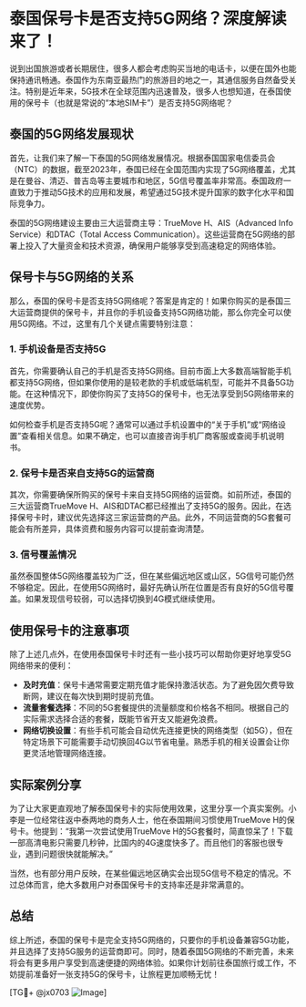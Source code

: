 # 泰国保号卡是否支持5G网络？深度解读来了！

说到出国旅游或者长期居住，很多人都会考虑购买当地的电话卡，以便在国外也能保持通讯畅通。泰国作为东南亚最热门的旅游目的地之一，其通信服务自然备受关注。特别是近年来，5G技术在全球范围内迅速普及，很多人也想知道，在泰国使用的保号卡（也就是常说的“本地SIM卡”）是否支持5G网络呢？

## 泰国的5G网络发展现状

首先，让我们来了解一下泰国的5G网络发展情况。根据泰国国家电信委员会（NTC）的数据，截至2023年，泰国已经在全国范围内实现了5G网络覆盖，尤其是在曼谷、清迈、普吉岛等主要城市和地区，5G信号覆盖率非常高。泰国政府一直致力于推动5G技术的应用和发展，希望通过5G技术提升国家的数字化水平和国际竞争力。

泰国的5G网络建设主要由三大运营商主导：TrueMove H、AIS（Advanced Info Service）和DTAC（Total Access Communication）。这些运营商在5G网络的部署上投入了大量资金和技术资源，确保用户能够享受到高速稳定的网络体验。

## 保号卡与5G网络的关系

那么，泰国的保号卡是否支持5G网络呢？答案是肯定的！如果你购买的是泰国三大运营商提供的保号卡，并且你的手机设备支持5G网络功能，那么你完全可以使用5G网络。不过，这里有几个关键点需要特别注意：

### 1. 手机设备是否支持5G

首先，你需要确认自己的手机是否支持5G网络。目前市面上大多数高端智能手机都支持5G网络，但如果你使用的是较老款的手机或低端机型，可能并不具备5G功能。在这种情况下，即使你购买了支持5G的保号卡，也无法享受到5G网络带来的速度优势。

如何检查手机是否支持5G呢？通常可以通过手机设置中的“关于手机”或“网络设置”查看相关信息。如果不确定，也可以直接咨询手机厂商客服或查阅手机说明书。

### 2. 保号卡是否来自支持5G的运营商

其次，你需要确保所购买的保号卡来自支持5G网络的运营商。如前所述，泰国的三大运营商TrueMove H、AIS和DTAC都已经推出了支持5G的服务。因此，在选择保号卡时，建议优先选择这三家运营商的产品。此外，不同运营商的5G套餐可能会有所差异，具体资费和服务内容可以提前查询清楚。

### 3. 信号覆盖情况

虽然泰国整体5G网络覆盖较为广泛，但在某些偏远地区或山区，5G信号可能仍然不够稳定。因此，在使用5G网络时，最好先确认所在位置是否有良好的5G信号覆盖。如果发现信号较弱，可以选择切换到4G模式继续使用。

## 使用保号卡的注意事项

除了上述几点外，在使用泰国保号卡时还有一些小技巧可以帮助你更好地享受5G网络带来的便利：

- **及时充值**：保号卡通常需要定期充值才能保持激活状态。为了避免因欠费导致断网，建议在每次快到期时提前充值。
- **流量套餐选择**：不同的5G套餐提供的流量额度和价格各不相同。根据自己的实际需求选择合适的套餐，既能节省开支又能避免浪费。
- **网络切换设置**：有些手机可能会自动优先连接更快的网络类型（如5G），但在特定场景下可能需要手动切换回4G以节省电量。熟悉手机的相关设置会让你更灵活地管理网络连接。

## 实际案例分享

为了让大家更直观地了解泰国保号卡的实际使用效果，这里分享一个真实案例。小李是一位经常往返中泰两地的商务人士，他在泰国期间习惯使用TrueMove H的保号卡。他提到：“我第一次尝试使用TrueMove H的5G套餐时，简直惊呆了！下载一部高清电影只需要几秒钟，比国内的4G速度快多了。而且他们的客服也很专业，遇到问题很快就能解决。”

当然，也有部分用户反映，在某些偏远地区确实会出现5G信号不稳定的情况。不过总体而言，绝大多数用户对泰国保号卡的支持率还是非常满意的。

## 总结

综上所述，泰国的保号卡是完全支持5G网络的，只要你的手机设备兼容5G功能，并且选择了支持5G服务的运营商即可。同时，随着泰国5G网络的不断完善，未来将会有更多用户享受到高速便捷的网络体验。如果你计划前往泰国旅行或工作，不妨提前准备好一张支持5G的保号卡，让旅程更加顺畅无忧！

[TG💪+ @jx0703 ![Image](https://github.com/user-attachments/assets/dbca1d08-cadb-493c-b0ec-ad6f7a83f270)]